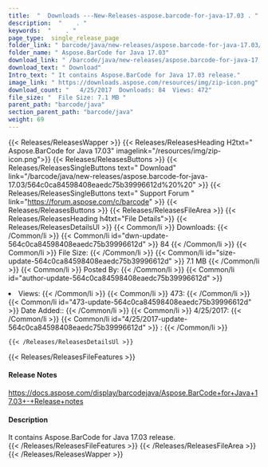 ```yaml
---
title:  "  Downloads ---New-Releases-aspose.barcode-for-java-17.03 . " 
description:  "    . " 
keywords:  "    . " 
page_type:  single_release_page
folder_link: " barcode/java/new-releases/aspose.barcode-for-java-17.03/"
folder_name: " Aspose.BarCode for Java 17.03"
download_link: " /barcode/java/new-releases/aspose.barcode-for-java-17.03/564c0ca84598408eaedc75b39996612d"
download_text: " Download"
Intro_text: " It contains Aspose.BarCode for Java 17.03 release."
image_link: " https://downloads.aspose.com/resources/img/zip-icon.png"
download_count: "   4/25/2017  Downloads: 84  Views: 472"
file_size: "  File Size: 7.1 MB "
parent_path: "barcode/java"
section_parent_path: "barcode/java"
weight: 69 
---
```


{{< Releases/ReleasesWapper >}}
  {{< Releases/ReleasesHeading H2txt=" Aspose.BarCode for Java 17.03" imagelink="/resources/img/zip-icon.png">}}
  {{< Releases/ReleasesButtons >}}
    {{< Releases/ReleasesSingleButtons text=" Download" link="/barcode/java/new-releases/aspose.barcode-for-java-17.03/564c0ca84598408eaedc75b39996612d%20%20" >}}
    {{< Releases/ReleasesSingleButtons text=" Support Forum " link="https://forum.aspose.com/c/barcode" >}}
  {{< Releases/ReleasesButtons >}}
  {{< Releases/ReleasesFileArea >}}
    {{< Releases/ReleasesHeading h4txt="File Details">}}
    {{< Releases/ReleasesDetailsUl >}}
            {{< Common/li  >}} Downloads: {{< /Common/li >}} 
      {{< Common/li id="dwn-update-564c0ca84598408eaedc75b39996612d" >}} 84 {{< /Common/li >}} 
      {{< Common/li  >}} File Size: {{< /Common/li >}} 
      {{< Common/li id="size-update-564c0ca84598408eaedc75b39996612d" >}} 7.1 MB {{< /Common/li >}} 
      {{< Common/li  >}} Posted By: {{< /Common/li >}} 
      {{< Common/li id="author-update-564c0ca84598408eaedc75b39996612d" >}} <li>Views: {{< /Common/li >}} 
      {{< Common/li  >}} 473: {{< /Common/li >}} 
      {{< Common/li id="473-update-564c0ca84598408eaedc75b39996612d" >}} Date Added:: {{< /Common/li >}} 
      {{< Common/li  >}} 4/25/2017: {{< /Common/li >}} 
      {{< Common/li id="4/25/2017-update-564c0ca84598408eaedc75b39996612d" >}} : {{< /Common/li >}} 

    {{< /Releases/ReleasesDetailsUl >}}

  {{< Releases/ReleasesFileFeatures >}}
      <h4>Release Notes</h4><div><a href="https://docs.aspose.com/display/barcodejava/Aspose.BarCode+for+Java+17.03+-+Release+notes">https://docs.aspose.com/display/barcodejava/Aspose.BarCode+for+Java+17.03+-+Release+notes</a></div><h4>Description</h4><div class="HTMLDescription">It contains Aspose.BarCode for Java 17.03 release.</div>
  {{< /Releases/ReleasesFileFeatures >}}
 {{< /Releases/ReleasesFileArea >}}
{{< /Releases/ReleasesWapper >}}


